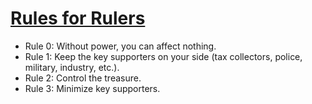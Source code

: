 # [Rules for Rulers](https://youtu.be/rStL7niR7gs)

- Rule 0: Without power, you can affect nothing.
- Rule 1: Keep the key supporters on your side (tax collectors, police, military, industry, etc.).
- Rule 2: Control the treasure.
- Rule 3: Minimize key supporters.
